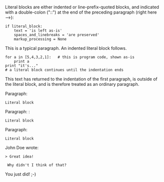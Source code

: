 Literal blocks are either indented or line-prefix-quoted blocks,
and indicated with a double-colon ("::") at the end of the
preceding paragraph (right here -->):

```
if literal_block:
    text = 'is left as-is'
    spaces_and_linebreaks = 'are preserved'
    markup_processing = None

```

This is a typical paragraph.  An indented literal block follows.

```
for a in [5,4,3,2,1]:   # this is program code, shown as-is
    print a
print "it's..."
# a literal block continues until the indentation ends

```

This text has returned to the indentation of the first paragraph,
is outside of the literal block, and is therefore treated as an
ordinary paragraph.

Paragraph:

```
Literal block

```

Paragraph: :

```
Literal block

```

Paragraph:

```
Literal block

```

John Doe wrote:

```
> Great idea!

 Why didn't I think of that?

```

You just did!  ;-)

